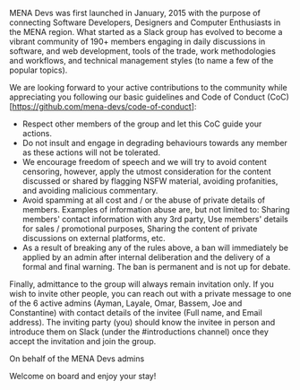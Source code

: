 MENA Devs was first launched in January, 2015 with the purpose of connecting Software Developers, Designers and Computer Enthusiasts in the MENA region. What started as a Slack group has evolved to become a vibrant community of 190+ members engaging in daily discussions in software, and web development, tools of the trade, work methodologies and workflows, and technical management styles (to name a few of the popular topics).

We are looking forward to your active contributions to the community while appreciating you following our basic guidelines and Code of Conduct (CoC) [https://github.com/mena-devs/code-of-conduct]:

* Respect other members of the group and let this CoC guide your actions.
* Do not insult and engage in degrading behaviours towards any member as these actions will not be tolerated.
* We encourage freedom of speech and we will try to avoid content censoring, however, apply the utmost consideration for the content discussed or shared by flagging NSFW material, avoiding profanities, and avoiding malicious commentary.
* Avoid spamming at all cost and / or the abuse of private details of members. Examples of information abuse are, but not limited to: Sharing members' contact information with any 3rd party, Use members' details for sales / promotional purposes, Sharing the content of private discussions on external platforms, etc.
* As a result of breaking any of the rules above, a ban will immediately be applied by an admin after internal deliberation and the delivery of a formal and final warning. The ban is permanent and is not up for debate.

Finally, admittance to the group will always remain invitation only. If you wish to invite other people, you can reach out with a private message to one of the 6 active admins (Ayman, Layale, Omar, Bassem, Joe and Constantine) with contact details of the invitee (Full name, and Email address). The inviting party (you) should know the invitee in person and introduce them on Slack (under the #introductions channel) once they accept the invitation and join the group.

On behalf of the MENA Devs admins

Welcome on board and enjoy your stay!
